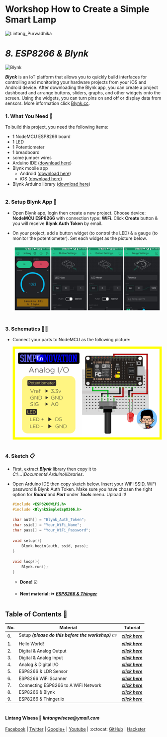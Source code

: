 # **Workshop How to Create a Simple Smart Lamp**

![Lintang_Purwadhika](https://static.wixstatic.com/media/2e6af2_f69a4271c3534ae1869a7ed63e278b2b~mv2.png/v1/fill/w_246,h_39,al_c,usm_0.66_1.00_0.01/2e6af2_f69a4271c3534ae1869a7ed63e278b2b~mv2.png)

# *__8. ESP8266 & Blynk__*

![Blynk](https://solutionsdirectory.intel.com/sites/default/files/shared/styles/company_logo_for_solution/public/solutions/Blynk_logo_title.png)

_**Blynk**_ is an IoT platform that allows you to quickly build interfaces for controlling and monitoring your hardware projects from your iOS and Android device. After downloading the Blynk app, you can create a project dashboard and arrange buttons, sliders, graphs, and other widgets onto the screen. Using the widgets, you can turn pins on and off or display data from sensors. More information click [Blynk.cc](https://www.blynk.cc/).

### **1. What You Need** :gift:

To build this project, you need the following items:
- 1 NodeMCU ESP8266 board
- 1 LED
- 1 Potentiometer
- 1 breadboard
- some jumper wires
- Arduino IDE ([download here](https://www.arduino.cc/en/Main/Software))
- Blynk mobile app 
  - Android ([download here](https://play.google.com/store/apps/details?id=cc.blynk))
  - iOS ([download here](https://itunes.apple.com/us/app/blynk-control-arduino-raspberry/id808760481?ls=1&mt=8))
- Blynk Arduino library ([download here](https://github.com/blynkkk/blynk-library/releases/tag/v0.5.3))

#

### **2. Setup Blynk App** :iphone:

- Open Blynk app, login then create a new project. Choose device: __NodeMCU ESP8266__ with connection type: __WiFi__. Click __Create__ button & you will receive __Blynk Auth Token__ by email.

- On your project, add a button widget (to control the LED) & a gauge (to monitor the potentiometer). Set each widget as the picture below.

  ![Blynk App](https://raw.githubusercontent.com/LintangWisesa/Arduino_MKR1000_Blynk/master/Blynk_App.png)

#

### **3. Schematics** :wrench::hammer:

- Connect your parts to NodeMCU as the following picture:

  ![NodeMCU Blynk schematics](https://raw.githubusercontent.com/LintangWisesa/LSTP-Workshop-IoT-ESP8266/master/4_Digital_Analog_Input_Output/4_Analog_InOut.png)

#

### **4. Sketch** :clipboard:
 
- First, extract _**Blynk**_ library then copy it to _C:\\...\Documents\Arduino\libraries_.

- Open Arduino IDE then copy sketch below. Insert your WiFi SSID, WiFi password & Blynk Auth Token. Make sure you have chosen the right option for **_Board_** and **_Port_** under **_Tools_** menu. Upload it!

    ```c++
    #include <ESP8266WiFi.h>
    #include <BlynkSimpleEsp8266.h>

    char auth[] = "Blynk_Auth_Token";
    char ssid[] = "Your_WiFi_Name";
    char pass[] = "Your_WiFi_Password";

    void setup(){
        Blynk.begin(auth, ssid, pass);
    }

    void loop(){
        Blynk.run();
    }
    ```

  - __Done!__ :ballot_box_with_check:

  - __Next material: :fast_forward: *[ESP8266 & Thinger](https://github.com/LintangWisesa/LSTP-Workshop-IoT-ESP8266/tree/master/9_ESP8266_Thinger)*__ 

#

## **Table of Contents :memo:**

  No.|Material|Tutorial
  -----|-----|-----
  0.|Setup _**(please do this before the workshop)**_ :point_right:|*__[click here](https://github.com/LintangWisesa/Purwadhika-Workshop-Smart-Lamp/tree/master/0_Setup)__*
  1.|Hello World!|*__[click here](https://github.com/LintangWisesa/Purwadhika-Workshop-Smart-Lamp/tree/master/1_Hello_World)__*
  2.|Digital & Analog Output|_**[click here](https://github.com/LintangWisesa/Purwadhika-Workshop-Smart-Lamp/tree/master/2_Digital_Analog_Output)**_
  3.|Digital & Analog Input|_**[click here](https://github.com/LintangWisesa/Purwadhika-Workshop-Smart-Lamp/tree/master/3_Digital_Analog_Input)**_
  4.|Analog & Digital I/O|_**[click here](https://github.com/LintangWisesa/Purwadhika-Workshop-Smart-Lamp/tree/master/4_Digital_Analog_Input_Output)**_
  5.|ESP8266 & LDR Sensor|_**[click here](https://github.com/LintangWisesa/Purwadhika-Workshop-Smart-Lamp/tree/master/5_ESP8266_LDR)**_
  6.|ESP8266 WiFi Scanner|_**[click here](https://github.com/LintangWisesa/Purwadhika-Workshop-Smart-Lamp/tree/master/6_ESP8266_WiFi_Scanner)**_
  7.|Connecting ESP8266 to A WiFi Network|_**[click here](https://github.com/LintangWisesa/Purwadhika-Workshop-Smart-Lamp/tree/master/7_Connect_to_A_WiFi)**_
  8.|ESP8266 & Blynk|_**[click here](https://github.com/LintangWisesa/Purwadhika-Workshop-Smart-Lamp/tree/master/8_ESP8266_Blynk)**_
  9.|ESP8266 & Thinger.io|_**[click here](https://github.com/LintangWisesa/Purwadhika-Workshop-Smart-Lamp/tree/master/9_ESP8266_Thinger)**_

#

#### Lintang Wisesa :love_letter: _lintangwisesa@ymail.com_

[Facebook](https://www.facebook.com/lintangbagus) | 
[Twitter](https://twitter.com/Lintang_Wisesa) |
[Google+](https://plus.google.com/u/0/+LintangWisesa1) |
[Youtube](https://www.youtube.com/user/lintangbagus) | 
:octocat: [GitHub](https://github.com/LintangWisesa) |
[Hackster](https://www.hackster.io/lintangwisesa)
